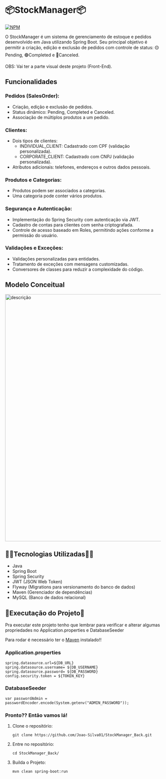 # 📦StockManager📦
[![NPM](https://img.shields.io/npm/l/react)](https://github.com/Joao-Silva01/GameVerse/blob/main/LICENSE)
<p>O StockManager é um sistema de gerenciamento de estoque e pedidos desenvolvido em Java utilizando Spring Boot. Seu principal objetivo é permitir a criação, edição e exclusão de pedidos com controle de status: 🟡Pending, 🟢Completed e 🔴Canceled.</p>
<p>OBS: Vai ter a parte visual deste projeto (Front-End).</p>

## Funcionalidades
### Pedidos (SalesOrder):
- Criação, edição e exclusão de pedidos.
- Status dinâmico: Pending, Completed e Canceled.
- Associação de múltiplos produtos a um pedido.
   
### Clientes:
- Dois tipos de clientes:
  - INDIVIDUAL_CLIENT: Cadastrado com CPF (validação personalizada).
  - CORPORATE_CLIENT: Cadastrado com CNPJ (validação personalizada).
- Atributos adicionais: telefones, endereços e outros dados pessoais.

### Produtos e Categorias:
- Produtos podem ser associados a categorias.
- Uma categoria pode conter vários produtos.

### Segurança e Autenticação:
- Implementação do Spring Security com autenticação via JWT.
- Cadastro de contas para clientes com senha criptografada.
- Controle de acesso baseado em Roles, permitindo ações conforme a permissão do usuário.

### Validações e Exceções:
- Validações personalizadas para entidades.
- Tratamento de exceções com mensagens customizadas.
- Conversores de classes para reduzir a complexidade do código.

## Modelo Conceitual
<img src="https://github.com/user-attachments/assets/70a66541-7aef-45ea-b6ca-71d92f810881" alt="descrição" width="800"/>

## 👨‍💻Tecnologias Utilizadas👨‍💻
- Java
- Spring Boot
- Spring Security
- JWT (JSON Web Token)
- Flyway (Migrations para versionamento do banco de dados)
- Maven (Gerenciador de dependências)
- MySQL (Banco de dados relacional)

## 🚀Executação do Projeto🚀
<p>Pra executar este projeto tenho que lembrar para verificar e alterar algumas propriedades no Application.properties e DatabaseSeeder</p>

Para rodar é necessário ter o [Maven](https://maven.apache.org/download.cgi) instalado!!

### Application.properties
```
spring.datasource.url=${DB_URL}
spring.datasource.username= ${DB_USERNAME}
spring.datasource.password= ${DB_PASSWORD}
config.security.token = ${TOKEN_KEY}
```
### DatabaseSeeder
```
var passwordAdmin = passwordEncoder.encode(System.getenv("ADMIN_PASSWORD"));
```

### Pronto?? Então vamos lá!

1. Clone o repositório:
   ```
   git clone https://github.com/Joao-Silva01/StockManager_Back.git
   ```
2. Entre no repositório:
   ```
   cd StockManager_Back/
   ```

3. Builda o Projeto:
   ```
   mvn clean spring-boot:run
   ```
